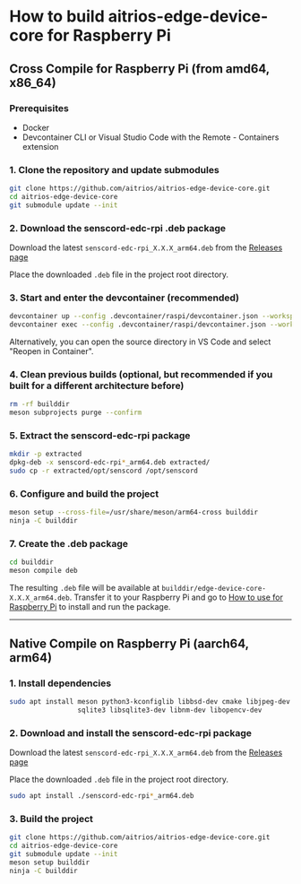 # How to build aitrios-edge-device-core for Raspberry Pi

## Cross Compile for Raspberry Pi (from amd64, x86_64)

### Prerequisites
- Docker
- Devcontainer CLI or Visual Studio Code with the Remote - Containers extension

### 1. Clone the repository and update submodules

```bash
git clone https://github.com/aitrios/aitrios-edge-device-core.git
cd aitrios-edge-device-core
git submodule update --init
```

### 2. Download the senscord-edc-rpi .deb package

Download the latest `senscord-edc-rpi_X.X.X_arm64.deb` from the [Releases page](https://github.com/aitrios/aitrios-edge-device-sensor/releases)

Place the downloaded `.deb` file in the project root directory.

### 3. Start and enter the devcontainer (recommended)

```bash
devcontainer up --config .devcontainer/raspi/devcontainer.json --workspace-folder .
devcontainer exec --config .devcontainer/raspi/devcontainer.json --workspace-folder . bash
```

Alternatively, you can open the source directory in VS Code and select "Reopen in Container".

### 4. Clean previous builds (optional, but recommended if you built for a different architecture before)

```bash
rm -rf builddir
meson subprojects purge --confirm
```

### 5. Extract the senscord-edc-rpi package

```bash
mkdir -p extracted
dpkg-deb -x senscord-edc-rpi*_arm64.deb extracted/
sudo cp -r extracted/opt/senscord /opt/senscord
```

### 6. Configure and build the project

```bash
meson setup --cross-file=/usr/share/meson/arm64-cross builddir
ninja -C builddir
```

### 7. Create the .deb package

```bash
cd builddir
meson compile deb
```

The resulting `.deb` file will be available at `builddir/edge-device-core-X.X.X_arm64.deb`.
Transfer it to your Raspberry Pi and go to [How to use for Raspberry Pi](./how_to_use_for_raspberry_pi.md) to install and run the package.

---

## Native Compile on Raspberry Pi (aarch64, arm64)

### 1. Install dependencies

```bash
sudo apt install meson python3-kconfiglib libbsd-dev cmake libjpeg-dev \
                 sqlite3 libsqlite3-dev libnm-dev libopencv-dev
```

### 2. Download and install the senscord-edc-rpi package

Download the latest `senscord-edc-rpi_X.X.X_arm64.deb` from the [Releases page](https://github.com/aitrios/aitrios-edge-device-sensor/releases)

Place the downloaded `.deb` file in the project root directory.

```bash
sudo apt install ./senscord-edc-rpi*_arm64.deb
```

### 3. Build the project

```bash
git clone https://github.com/aitrios/aitrios-edge-device-core.git
cd aitrios-edge-device-core
git submodule update --init
meson setup builddir
ninja -C builddir
```
